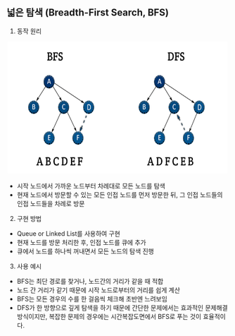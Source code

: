 ## 넓은 탐색 (Breadth-First Search, BFS)

1. 동작 원리

<center>
  <img
    src="../image/BFS_DFS.png"
    width="500"
    height="300"
  />
</center>

* 시작 노드에서 가까운 노드부터 차례대로 모든 노드를 탐색
* 현재 노드에서 방문할 수 있는 모든 인접 노드를 먼저 방문한 뒤, 그 인접 노드들의 인접 노드들을 차례로 방문   

2. 구현 방법
* Queue or Linked List를 사용하여 구현
* 현재 노드를 방문 처리한 후, 인접 노드를 큐에 추가
* 큐에서 노드를 하나씩 꺼내면서 모든 노드의 탐색 진행   

3. 사용 예시
* BFS는 최단 경로를 찾거나, 노드간의 거리가 같을 때 적합
* 노드 간 거리가 같기 때문에 시작 노드로부터의 거리를 쉽게 계산
* BFS는 모든 경우의 수를 한 걸음씩 체크해 초반엔 느려보임
* DFS가 한 방향으로 깊게 탐색을 하기 때문에 간단한 문제에서는 효과적인 문제해결방식이지만, 복잡한 문제의 경우에는 시간복잡도면에서 BFS로 푸는 것이 효율적이다.